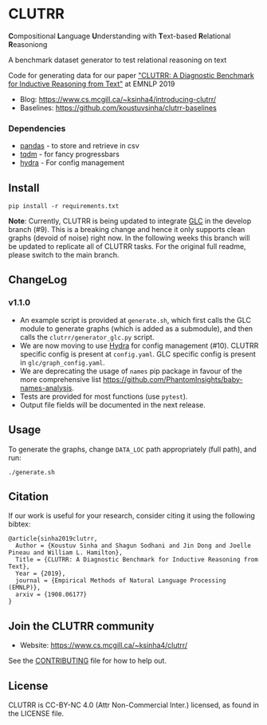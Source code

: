 # CLUTRR

**C**ompositional **L**anguage **U**nderstanding with **T**ext-based **R**elational **R**easoniong

A benchmark dataset generator to test relational reasoning on text

Code for generating data for our paper ["CLUTRR: A Diagnostic Benchmark for Inductive Reasoning from Text"](https://arxiv.org/abs/1908.06177) at EMNLP 2019

- Blog: https://www.cs.mcgill.ca/~ksinha4/introducing-clutrr/
- Baselines: https://github.com/koustuvsinha/clutrr-baselines

### Dependencies

- [pandas](https://pypi.org/project/pandas/) - to store and retrieve in csv
- [tqdm](https://pypi.org/project/tqdm/) - for fancy progressbars
- [hydra](https://hydra.cc) - For config management

## Install

`pip install -r requirements.txt`

**Note**: Currently, CLUTRR is being updated to integrate [GLC](https://github.com/koustuvsinha/glc) in the develop branch (#9). This is a breaking change and hence it only supports clean graphs (devoid of noise) right now. In the following weeks this branch will be updated to replicate all of CLUTRR tasks. For the original full readme, please switch to the main branch.

## ChangeLog

### v1.1.0

- An example script is provided at `generate.sh`, which first calls the GLC module to generate graphs (which is added as a submodule), and then calls the `clutrr/generator_glc.py` script.
- We are now moving to use [Hydra](https://hydra.cc) for config management (#10). CLUTRR specific config is present at `config.yaml`. GLC specific config is present in `glc/graph_config.yaml`.
- We are deprecating the usage of `names` pip package in favour of the more comprehensive list https://github.com/PhantomInsights/baby-names-analysis.
- Tests are provided for most functions (use `pytest`).
- Output file fields will be documented in the next release.

## Usage

To generate the graphs, change `DATA_LOC` path appropriately (full path), and run:

```
./generate.sh
```

## Citation

If our work is useful for your research, consider citing it using the following bibtex:

```
@article{sinha2019clutrr,
  Author = {Koustuv Sinha and Shagun Sodhani and Jin Dong and Joelle Pineau and William L. Hamilton},
  Title = {CLUTRR: A Diagnostic Benchmark for Inductive Reasoning from Text},
  Year = {2019},
  journal = {Empirical Methods of Natural Language Processing (EMNLP)},
  arxiv = {1908.06177}
}
```

## Join the CLUTRR community

- Website: https://www.cs.mcgill.ca/~ksinha4/clutrr/

See the [CONTRIBUTING](CONTRIBUTING.md) file for how to help out.

## License

CLUTRR is CC-BY-NC 4.0 (Attr Non-Commercial Inter.) licensed, as found in the LICENSE file.
